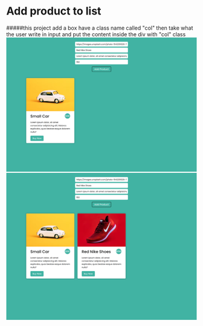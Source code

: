# Add product to list
#####this project add a box have a class name called "col" then take what the user write in input and put the content inside the div with "col" class
![before adding the product](https://github.com/front-end147/add-product/blob/main/before%20add.png?raw=true)
![after adding the product](https://github.com/front-end147/add-product/blob/main/after%20add.png?raw=true)
